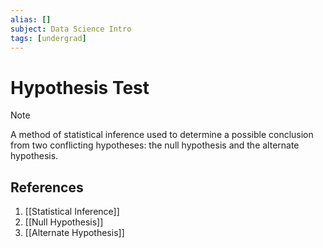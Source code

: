 ```yaml
---
alias: []
subject: Data Science Intro
tags: [undergrad]
---
```

# Hypothesis Test

> [!note]
> A method of statistical inference used to determine a possible conclusion from two conflicting hypotheses: the null hypothesis and the alternate hypothesis.

## References
1. [[Statistical Inference]]
2. [[Null Hypothesis]]
3. [[Alternate Hypothesis]]